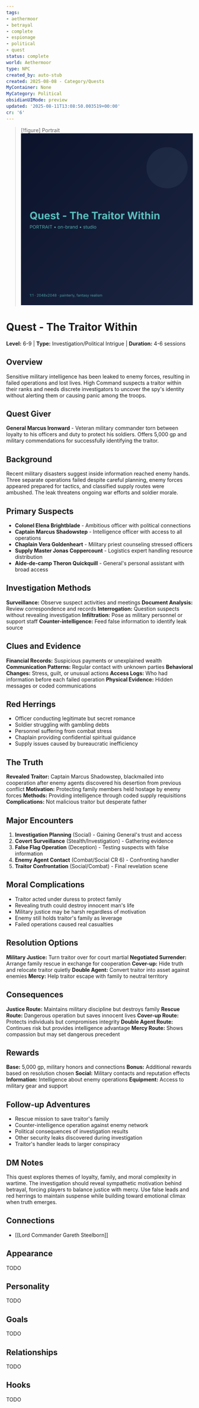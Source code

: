 ```yaml
---
tags:
- aethermoor
- betrayal
- complete
- espionage
- political
- quest
status: complete
world: Aethermoor
type: NPC
created_by: auto-stub
created: 2025-08-08 - Category/Quests
MyContainer: None
MyCategory: Political
obsidianUIMode: preview
updated: '2025-08-11T13:08:50.003519+00:00'
cr: '6'
---
```


> [!figure] Portrait
![](04_Resources/Assets/Generated/Portraits/portrait-npc-quest-the-traitor-within-quest-the-traitor-within.svg)






# Quest - The Traitor Within

**Level:** 6-9 | **Type:** Investigation/Political Intrigue | **Duration:** 4-6 sessions

## Overview
Sensitive military intelligence has been leaked to enemy forces, resulting in failed operations and lost lives. High Command suspects a traitor within their ranks and needs discrete investigators to uncover the spy's identity without alerting them or causing panic among the troops.

## Quest Giver
**General Marcus Ironward** - Veteran military commander torn between loyalty to his officers and duty to protect his soldiers. Offers 5,000 gp and military commendations for successfully identifying the traitor.

## Background
Recent military disasters suggest inside information reached enemy hands. Three separate operations failed despite careful planning, enemy forces appeared prepared for tactics, and classified supply routes were ambushed. The leak threatens ongoing war efforts and soldier morale.

## Primary Suspects
- **Colonel Elena Brightblade** - Ambitious officer with political connections
- **Captain Marcus Shadowstep** - Intelligence officer with access to all operations
- **Chaplain Vera Goldenheart** - Military priest counseling stressed officers
- **Supply Master Jonas Coppercount** - Logistics expert handling resource distribution
- **Aide-de-camp Theron Quickquill** - General's personal assistant with broad access

## Investigation Methods
**Surveillance:** Observe suspect activities and meetings
**Document Analysis:** Review correspondence and records
**Interrogation:** Question suspects without revealing investigation
**Infiltration:** Pose as military personnel or support staff
**Counter-intelligence:** Feed false information to identify leak source

## Clues and Evidence
**Financial Records:** Suspicious payments or unexplained wealth
**Communication Patterns:** Regular contact with unknown parties
**Behavioral Changes:** Stress, guilt, or unusual actions
**Access Logs:** Who had information before each failed operation
**Physical Evidence:** Hidden messages or coded communications

## Red Herrings
- Officer conducting legitimate but secret romance
- Soldier struggling with gambling debts
- Personnel suffering from combat stress
- Chaplain providing confidential spiritual guidance
- Supply issues caused by bureaucratic inefficiency

## The Truth
**Revealed Traitor:** Captain Marcus Shadowstep, blackmailed into cooperation after enemy agents discovered his desertion from previous conflict
**Motivation:** Protecting family members held hostage by enemy forces
**Methods:** Providing intelligence through coded supply requisitions
**Complications:** Not malicious traitor but desperate father

## Major Encounters
1. **Investigation Planning** (Social) - Gaining General's trust and access
2. **Covert Surveillance** (Stealth/Investigation) - Gathering evidence
3. **False Flag Operation** (Deception) - Testing suspects with false information
4. **Enemy Agent Contact** (Combat/Social CR 6) - Confronting handler
5. **Traitor Confrontation** (Social/Combat) - Final revelation scene

## Moral Complications
- Traitor acted under duress to protect family
- Revealing truth could destroy innocent man's life
- Military justice may be harsh regardless of motivation
- Enemy still holds traitor's family as leverage
- Failed operations caused real casualties

## Resolution Options
**Military Justice:** Turn traitor over for court martial
**Negotiated Surrender:** Arrange family rescue in exchange for cooperation
**Cover-up:** Hide truth and relocate traitor quietly
**Double Agent:** Convert traitor into asset against enemies
**Mercy:** Help traitor escape with family to neutral territory

## Consequences
**Justice Route:** Maintains military discipline but destroys family
**Rescue Route:** Dangerous operation but saves innocent lives
**Cover-up Route:** Protects individuals but compromises integrity
**Double Agent Route:** Continues risk but provides intelligence advantage
**Mercy Route:** Shows compassion but may set dangerous precedent

## Rewards
**Base:** 5,000 gp, military honors and connections
**Bonus:** Additional rewards based on resolution chosen
**Social:** Military contacts and reputation effects
**Information:** Intelligence about enemy operations
**Equipment:** Access to military gear and support

## Follow-up Adventures
- Rescue mission to save traitor's family
- Counter-intelligence operation against enemy network
- Political consequences of investigation results
- Other security leaks discovered during investigation
- Traitor's handler leads to larger conspiracy

## DM Notes
This quest explores themes of loyalty, family, and moral complexity in wartime. The investigation should reveal sympathetic motivation behind betrayal, forcing players to balance justice with mercy. Use false leads and red herrings to maintain suspense while building toward emotional climax when truth emerges.


## Connections

- [[Lord Commander Gareth Steelborn]]


## Appearance


TODO


## Personality


TODO


## Goals


TODO


## Relationships


TODO


## Hooks


TODO
